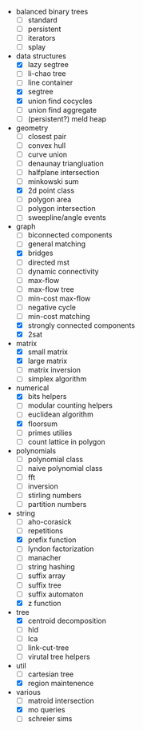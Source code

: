 - balanced binary trees
	- [ ] standard
	- [ ] persistent
	- [ ] iterators
	- [ ] splay
- data structures
	- [x] lazy segtree
	- [ ] li-chao tree
	- [ ] line container
	- [x] segtree
	- [x] union find cocycles
	- [ ] union find aggregate
	- [ ] (persistent?) meld heap
- geometry
	- [ ] closest pair
	- [ ] convex hull
	- [ ] curve union
	- [ ] denaunay triangluation
	- [ ] halfplane intersection
	- [ ] minkowski sum
	- [x] 2d point class
	- [ ] polygon area
	- [ ] polygon intersection
	- [ ] sweepline/angle events
- graph
	- [ ] biconnected components
	- [ ] general matching
	- [x] bridges
	- [ ] directed mst
	- [ ] dynamic connectivity
	- [ ] max-flow
	- [ ] max-flow tree
	- [ ] min-cost max-flow
	- [ ] negative cycle
	- [ ] min-cost matching
	- [x] strongly connected components
	- [x] 2sat
- matrix
	- [x] small matrix
	- [x] large matrix
	- [ ] matrix inversion
	- [ ] simplex algorithm
- numerical
	- [x] bits helpers
	- [ ] modular counting helpers
	- [ ] euclidean algorithm
	- [x] floorsum
	- [ ] primes utilies
	- [ ] count lattice in polygon
- polynomials
	- [ ] polynomial class
	- [ ] naive polynomial class
	- [ ] fft
	- [ ] inversion
	- [ ] stirling numbers
	- [ ] partition numbers
- string
	- [ ] aho-corasick
	- [ ] repetitions
	- [x] prefix function
	- [ ] lyndon factorization
	- [ ] manacher
	- [ ] string hashing
	- [ ] suffix array
	- [ ] suffix tree
	- [ ] suffix automaton
	- [x] z function
- tree
	- [x] centroid decomposition
	- [ ] hld
	- [ ] lca
	- [ ] link-cut-tree
	- [ ] virutal tree helpers
- util
	- [ ] cartesian tree
	- [x] region maintenence
- various
	- [ ] matroid intersection
	- [x] mo queries
	- [ ] schreier sims